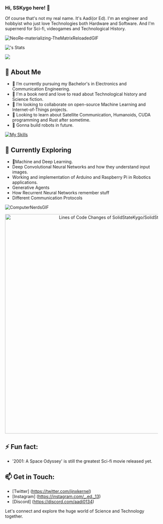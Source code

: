 ### Hi, SSKygo here! 👋

Of course that's not my real name. It's Aadi(or Ed). I'm an engineer and hobbyist who just love Technologies both Hardware and Software. And I'm supernerd for Sci-fi, videogames and Technological History. 

![NeoRe-materializing-TheMatrixReloadedGIF](https://github.com/SolidStateKygo/SolidStateKygo/assets/155265640/2c5da3a3-b072-4d7e-85e3-82d9049d878d)

![<SolidStateKygo>'s Stats](https://github-readme-stats.vercel.app/api?username=<SolidStateKygo>&theme=vue-dark&show_icons=true&hide_border=true&count_private=true)

![](https://komarev.com/ghpvc/?username=SolidStateKygo&color=blue&style=flat-square)

## 🚀 About Me
- 🔭 I’m currently pursuing my Bachelor's in Electronics and Communication Engineering.
- 📖 I'm a book nerd and love to read about Technological history and Science fiction.
- 👯 I’m looking to collaborate on open-source Machine Learning and Internet-of-Things projects.
- 🔮 Looking to learn about Satellite Communication, Humanoids, CUDA programming and Rust after sometime.
- 🤖 Gonna build robots in future.

[![My Skills](https://skillicons.dev/icons?i=arduino,c,cpp,raspberrypi,py,sklearn,tensorflow,opencv,js,html,css,matlab,git,github,anaconda,vscode,windows)](https://skillicons.dev)

## 🌱 Currently Exploring
- 🚀Machine and Deep Learning.
- Deep Convolutional Neural Networks and how they understand input images.
- Working and implementation of Arduino and Raspberry Pi in Robotics applications.
- Generative Agents
- How Recurrent Neural Networks remember stuff
- Different Communication Protocols

![ComputerNerdsGIF](https://github.com/SolidStateKygo/SolidStateKygo/assets/155265640/6b0ab15c-e3bd-4037-8ceb-2e465b14d7a1)



<!-- Copy-paste in your Readme.md file -->

<a href="https://next.ossinsight.io/widgets/official/analyze-repo-loc-per-month?repo_id=801731839" target="_blank" style="display: block" align="center">
  <picture>
    <source media="(prefers-color-scheme: dark)" srcset="https://next.ossinsight.io/widgets/official/analyze-repo-loc-per-month/thumbnail.png?repo_id=801731839&image_size=auto&color_scheme=dark" width="721" height="auto">
    <img alt="Lines of Code Changes of SolidStateKygo/SolidStateKygo" src="https://next.ossinsight.io/widgets/official/analyze-repo-loc-per-month/thumbnail.png?repo_id=801731839&image_size=auto&color_scheme=light" width="721" height="auto">
  </picture>
</a>

<!-- Made with [OSS Insight](https://ossinsight.io/) -->


## ⚡ Fun fact: 
- '2001: A Space Odyssey' is still the greatest Sci-fi movie released yet.


## 📫 Get in Touch:
- [Twitter] (https://twitter.com/jinxkernel)
- [Instagram] (https://instagram.com/_.ed._13)
- [Discord] (https://discord.com/aadi0134)

Let's connect and explore the huge world of Science and Technology together.

<!--
**SolidStateKygo/SolidStateKygo** is a ✨ _special_ ✨ repository because its `README.md` (this file) appears on your GitHub profile.
Here are some ideas to get you started:
- 🤔 I’m looking for help with ...
- 💬 Ask me about ...
- 😄 Pronouns: ...
-->



